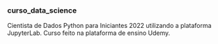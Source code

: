 ### curso_data_science
Cientista de Dados Python para Iniciantes 2022 utilizando a plataforma JupyterLab. Curso feito na plataforma de ensino Udemy.
